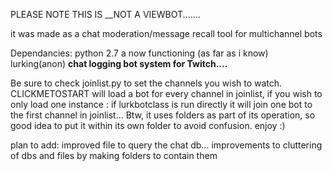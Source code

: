 PLEASE NOTE THIS IS __NOT A VIEWBOT....... 


it was made as a chat moderation/message recall tool for multichannel bots

Dependancies: python 2.7
a now functioning (as far as i know) lurking(anon) __chat logging bot system for Twitch....__

Be sure to check joinlist.py to set the channels you wish to watch.
CLICKMETOSTART will load a bot for every channel in joinlist, if you wish to only load one instance : if lurkbotclass is run directly it will join one bot to the first channel in joinlist...
Btw, it uses folders as part of its operation, so good idea to put it within its own folder to avoid confusion.
enjoy :) 

plan to add: improved file to query the chat db...
improvements to cluttering of dbs and files by making folders to contain them
